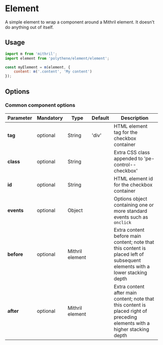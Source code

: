 # Element

A simple element to wrap a component around a Mithril element. It doesn't do anything out of itself.


## Usage

~~~javascript
import m from 'mithril';
import element from 'polythene/element/element';

const myElement = m(element, {
    content: m('.content', 'My content')
});
~~~

## Options

### Common component options

| **Parameter** |  **Mandatory** | **Type** | **Default** | **Description** |
| ------------- | -------------- | -------- | ----------- | --------------- |
| **tag** | optional | String | 'div' | HTML element tag for the checkbox container |
| **class** | optional | String |  | Extra CSS class appended to 'pe-control--checkbox' |
| **id** | optional | String | | HTML element id for the checkbox container |
| **events** | optional | Object | | Options object containing one or more standard events such as `onclick` |
| **before** | optional | Mithril element | | Extra content before main content; note that this content is placed left of subsequent elements with a lower stacking depth |
| **after** | optional | Mithril element | | Extra content after main content; note that this content is placed right of preceding elements with a higher stacking depth |

